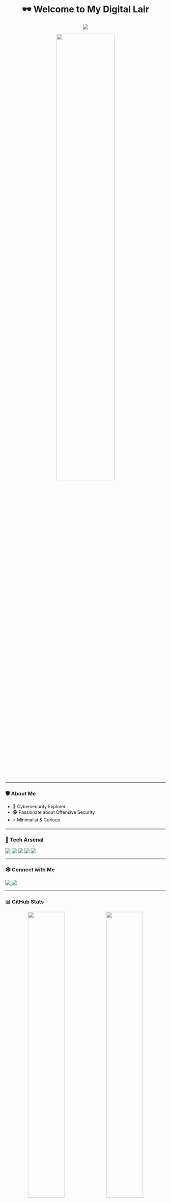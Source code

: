 <h1 align="center">🕶️ Welcome to My Digital Lair</h1>

<p align="center">
  <img src="https://readme-typing-svg.herokuapp.com?font=Fira+Code&duration=3000&pause=1000&color=00FF00&center=true&vCenter=true&multiline=true&lines=Hacker.+Developer.+Pentester.+Always+Learning."/>
</p>

<p align="center">
  <img src="https://media.giphy.com/media/L1R1tvI9svkIWwpVYr/giphy.gif" width="60%" />
</p>

---

### 🛡️ About Me

- 👤 Cybersecurity Explorer
- 🕵️ Passionate about Offensive Security
- ⚡ Minimalist & Curious

---

### 🧰 Tech Arsenal

<p>
  <img src="https://img.shields.io/badge/-Python-000?style=for-the-badge&logo=python&logoColor=00FF00"/>
  <img src="https://img.shields.io/badge/-Linux-000?style=for-the-badge&logo=linux&logoColor=00FF00"/>
  <img src="https://img.shields.io/badge/-Bash-000?style=for-the-badge&logo=gnubash&logoColor=00FF00"/>
  <img src="https://img.shields.io/badge/-Nmap-000?style=for-the-badge&logo=ghostery&logoColor=00FF00"/>
  <img src="https://img.shields.io/badge/-Wireshark-000?style=for-the-badge&logo=wireshark&logoColor=00FF00"/>
</p>

---

### 🕸️ Connect with Me

<p>
  <a href="mailto:your.email@example.com">
    <img src="https://img.shields.io/badge/-Email-000?style=for-the-badge&logo=gmail&logoColor=00FF00"/>
  </a>
  <a href="https://www.linkedin.com/">
    <img src="https://img.shields.io/badge/-LinkedIn-000?style=for-the-badge&logo=linkedin&logoColor=00FF00"/>
  </a>
</p>

---

### 📊 GitHub Stats

<p align="center">
  <img src="https://github-readme-stats.vercel.app/api?username=ashardian&show_icons=true&hide_border=true&theme=radical" width="48%"/>
  <img src="https://github-readme-stats.vercel.app/api/top-langs/?username=your-username&layout=compact&hide_border=true&theme=radical" width="48%"/>
</p>

---

<p align="center">
  <img src="https://media.giphy.com/media/h408T6Y5GfmXBKW62l/giphy.gif" width="30%"/>
</p>
